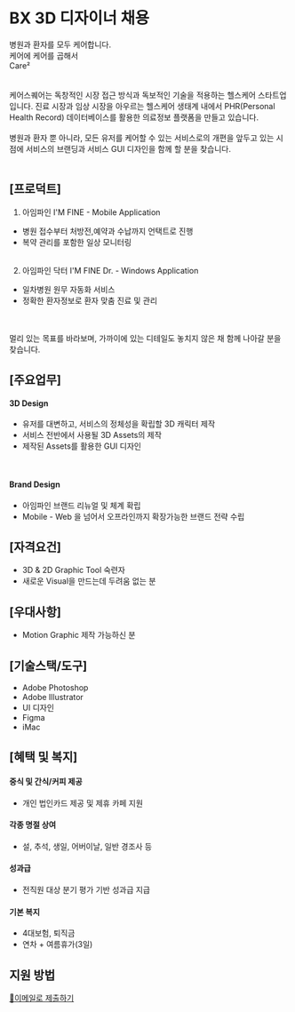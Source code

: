 # BX 3D 디자이너 채용

병원과 환자를 모두 케어합니다.<br />
케어에 케어를 곱해서<br />
Care²<br />
<br />
<br />
케어스퀘어는 독창적인 시장 접근 방식과 독보적인 기술을 적용하는 헬스케어 스타트업입니다. 진료 시장과 임상 시장을 아우르는 헬스케어 생태계 내에서 PHR(Personal Health Record) 데이터베이스를 활용한 의료정보 플랫폼을 만들고 있습니다. 
<br /><br />
병원과 환자 뿐 아니라, 모든 유저를 케어할 수 있는 서비스로의 개편을 앞두고 있는 시점에 서비스의 브랜딩과 서비스 GUI 디자인을 함께 할 분을 찾습니다.
<br /><br />

## [프로덕트]

1. 아임파인 I'M FINE - Mobile Application
 - 병원 접수부터 처방전,예약과 수납까지 언택트로 진행
 - 복약 관리를 포함한 일상 모니터링
<br /><br />

2. 아임파인 닥터 I'M FINE Dr. - Windows Application
 - 일차병원 원무 자동화 서비스
 - 정확한 환자정보로 환자 맞춤 진료 및 관리

<br /><br />
멀리 있는 목표를 바라보며, 가까이에 있는 디테일도 놓치지 않은 채 함께 나아갈 분을 찾습니다.


## [주요업무]

#### 3D Design
  - 유저를 대변하고, 서비스의 정체성을 확립할 3D 캐릭터 제작
  - 서비스 전반에서 사용될 3D Assets의 제작
  - 제작된 Assets를 활용한 GUI 디자인
<br />

#### Brand Design
  - 아임파인 브랜드 리뉴얼 및 체계 확립
  - Mobile - Web 을 넘어서 오프라인까지 확장가능한 브랜드 전략 수립

## [자격요건]
- 3D & 2D Graphic Tool 숙련자
- 새로운 Visual을 만드는데 두려움 없는 분


## [우대사항]
- Motion Graphic 제작 가능하신 분

## [기술스택/도구]
- Adobe Photoshop
- Adobe Illustrator
- UI 디자인
- Figma
- iMac
## [혜택 및 복지]

#### 중식 및 간식/커피 제공
- 개인 법인카드 제공 및 제휴 카페 지원


#### 각종 명절 상여
  - 설, 추석, 생일, 어버이날, 일반 경조사 등

#### 성과급
  - 전직원 대상 분기 평가 기반 성과급 지급

#### 기본 복지
  - 4대보험, 퇴직금
  - 연차 + 여름휴가(3일)


## 지원 방법
[📧이메일로 제출하기](../apply/others.md)